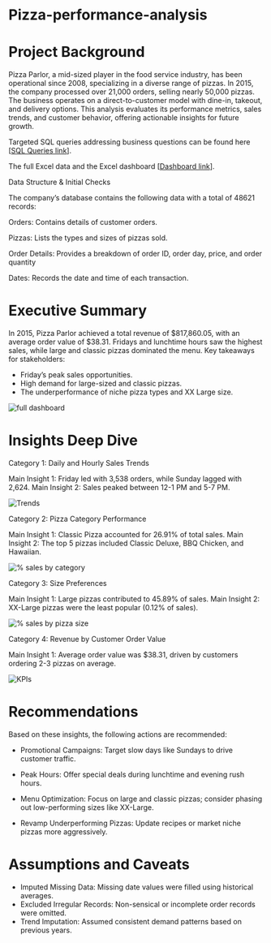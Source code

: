 # Pizza-performance-analysis


# Project Background
Pizza Parlor, a mid-sized player in the food service industry, has been operational since 2008, specializing in a diverse range of pizzas. In 2015, the company processed over 21,000 orders, selling nearly 50,000 pizzas. The business operates on a direct-to-customer model with dine-in, takeout, and delivery options. This analysis evaluates its performance metrics, sales trends, and customer behavior, offering actionable insights for future growth.

Targeted SQL queries addressing business questions can be found here [[SQL Queries link](/Pizza%20sales%20queries.sql)].

The full Excel data and the Excel dashboard [[Dashboard link](/pizza%20sales%20excel-dashboard.xlsx)].

Data Structure & Initial Checks

The company’s database contains the following data with a total of 48621 records:

Orders: Contains details of customer orders.

Pizzas: Lists the types and sizes of pizzas sold.

Order Details: Provides a breakdown of order ID, order day, price, and order quantity

Dates: Records the date and time of each transaction.


# Executive Summary
In 2015, Pizza Parlor achieved a total revenue of $817,860.05, with an average order value of $38.31. Fridays and lunchtime hours saw the highest sales, while large and classic pizzas dominated the menu. Key takeaways for stakeholders:

* Friday’s peak sales opportunities.
* High demand for large-sized and classic pizzas.
* The underperformance of niche pizza types and XX Large size.

![full dashboard](https://github.com/user-attachments/assets/8e76fd0b-0103-4805-91fd-2a7109f8b5ca)



# Insights Deep Dive
Category 1: Daily and Hourly Sales Trends

Main Insight 1: Friday led with 3,538 orders, while Sunday lagged with 2,624.
Main Insight 2: Sales peaked between 12-1 PM and 5-7 PM.

![Trends](https://github.com/user-attachments/assets/30cd0274-b433-4953-ab95-6ae8aa51b384)


Category 2: Pizza Category Performance

Main Insight 1: Classic Pizza accounted for 26.91% of total sales.
Main Insight 2: The top 5 pizzas included Classic Deluxe, BBQ Chicken, and Hawaiian.

![% sales by category](https://github.com/user-attachments/assets/fc743f29-2803-42ed-ada6-43eae2734ebe)



Category 3: Size Preferences

Main Insight 1: Large pizzas contributed to 45.89% of sales.
Main Insight 2: XX-Large pizzas were the least popular (0.12% of sales).

![% sales by pizza size](https://github.com/user-attachments/assets/be066b01-4af6-4402-a1b3-6c8397091894)



Category 4: Revenue by Customer Order Value

Main Insight 1: Average order value was $38.31, driven by customers ordering 2-3 pizzas on average.

![KPIs](https://github.com/user-attachments/assets/7cc066ef-3a0c-4119-bd7b-0dc5b10136b4)


# Recommendations

Based on these insights, the following actions are recommended:

* Promotional Campaigns: Target slow days like Sundays to drive customer traffic.

* Peak Hours: Offer special deals during lunchtime and evening rush hours.

* Menu Optimization: Focus on large and classic pizzas; consider phasing out low-performing sizes like XX-Large.

* Revamp Underperforming Pizzas: Update recipes or market niche pizzas more aggressively.

  
# Assumptions and Caveats

* Imputed Missing Data: Missing date values were filled using historical averages.
* Excluded Irregular Records: Non-sensical or incomplete order records were omitted.
* Trend Imputation: Assumed consistent demand patterns based on previous years.





